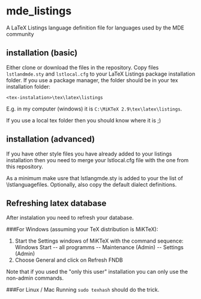 # mde_listings
A LaTeX Listings language definition file for languages used by the MDE community

## installation (basic)
Either clone or download the files in the repository.
Copy files `lstlandmde.sty` and `lstlocal.cfg` to your LaTeX Listings package installation folder. If you use a package manager,
the folder should be in your tex installation folder:
```
<tex-instalation>\tex\latex\listings
```
E.g. in my computer (windows) it is `C:\MiKTeX 2.9\tex\latex\listings`.

If you use a local tex folder then you should know where it is ;)

## installation (advanced)
If you have other style files you have already added to your listings installation then you need
to merge your lstlocal.cfg file with the one from this repository.

As a minimum make usre that lstlangmde.sty is added to your the list of \lstlanguagefiles.
Optionally, also copy the default dialect definitions.

## Refreshing latex database
After instalation you need to refresh your database.

###For Windows (assuming your TeX distribution is MiKTeX):

1. Start the Settings windows of MiKTeX with the command sequence: Windows Start -- all programms -- Maintenance (Admin) -- Settings (Admin)
2. Choose General and click on Refresh FNDB

Note that if you used the "only this user" installation you can only use the non-admin commands.

###For Linux / Mac
Running `sudo texhash` should do the trick.
